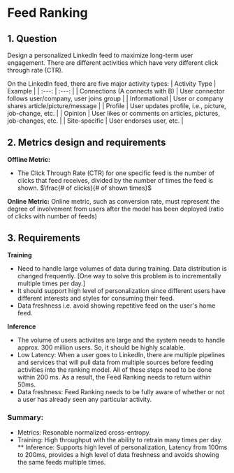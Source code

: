 # Feed Ranking

## 1. Question
Design a personalized LinkedIn feed to maximize long-term user engagement. There are different activities which have very different click through rate (CTR).

On the LinkedIn feed, there are five major activity types:
| Activity Type   | Example    |
| :---:   |  :---: |
| Connections (A connects with B) | User connector follows user/company, user joins group   |
| Informational | User or company shares article/picture/message   |
| Profile | User updates profile, i.e., picture, job-change, etc.   |
| Opinion | User likes or comments on articles, pictures, job-changes, etc.   |
| Site-specific | User endorses user, etc. |

## 2. Metrics design and requirements
**Offline Metric:**

* The Click Through Rate (CTR) for one specific feed is the number of clicks that feed receives, divided by the number of times the feed is shown.
$\frac{# of clicks}{# of shown times}$ 

**Online Metric:**
Online metric, such as conversion rate, must represent the degree of involvement from users after the model has been deployed (ratio of clicks with number of feeds)

## 3. Requirements
 **Training**
 * Need to handle large volumes of data during training. Data distribution is changed frequently. [One way to solve this problem is to incrementally multiple times per day.]
 * It should support high level of personalization since different users have different interests and styles for consuming their feed.
 * Data freshness i.e. avoid showing repetitive feed on the user's home feed.

  **Inference**
  * The volume of users activiites are large and the system needs to handle approx. 300 million users. So, it should be highly scalable.
  * Low Latency: When a user goes to LinkedIn, there are multiple pipelines and services that will pull data from multiple sources before feeding activities into the ranking model. All of these steps need to be done within 200 ms. As a result, the Feed Ranking needs to return within 50ms.
  * Data freshness: Feed Ranking needs to be fully aware of whether or not a user has already seen any particular activity. 

### Summary:
* Metrics: Resonable normalized cross-entropy. 
* Training: High throughput with the ability to retrain many times per day.
** Inference: Supports high level of personalization, Latency from 100ms to 200ms, provides a high level of data freshness and avoids showing the same feeds multiple times.

